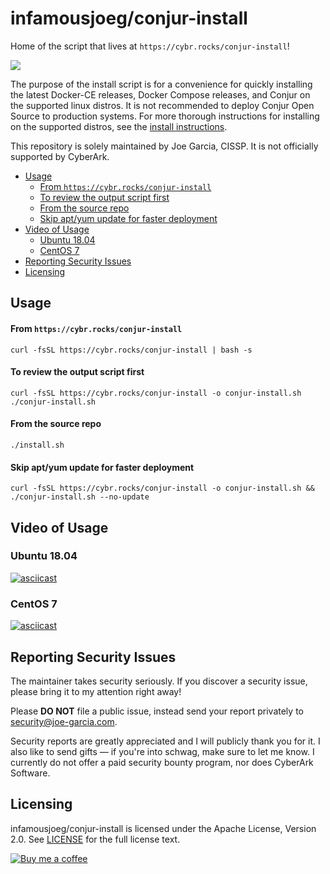 # infamousjoeg/conjur-install <!-- omit in toc -->

Home of the script that lives at `https://cybr.rocks/conjur-install`!

[![](https://github.com/infamousjoeg/conjur-install/workflows/CI/badge.svg)](https://github.com/infamousjoeg/conjur-install/actions?workflow=CI)

The purpose of the install script is for a convenience for quickly
installing the latest Docker-CE releases, Docker Compose releases, and Conjur on the supported linux
distros. It is not recommended to deploy Conjur Open Source
to production systems. For more thorough instructions for installing
on the supported distros, see the [install
instructions](https://conjur.org).

This repository is solely maintained by Joe Garcia, CISSP. It is not officially supported by CyberArk.

- [Usage](#usage)
    - [From `https://cybr.rocks/conjur-install`](#from-httpscybrrocksconjur-install)
    - [To review the output script first](#to-review-the-output-script-first)
    - [From the source repo](#from-the-source-repo)
    - [Skip apt/yum update for faster deployment](#skip-aptyum-update-for-faster-deployment)
- [Video of Usage](#video-of-usage)
  - [Ubuntu 18.04](#ubuntu-1804)
  - [CentOS 7](#centos-7)
- [Reporting Security Issues](#reporting-security-issues)
- [Licensing](#licensing)

## Usage

#### From `https://cybr.rocks/conjur-install`

```shell
curl -fsSL https://cybr.rocks/conjur-install | bash -s
```

#### To review the output script first

```shell
curl -fsSL https://cybr.rocks/conjur-install -o conjur-install.sh
./conjur-install.sh
```

#### From the source repo

```shell
./install.sh
```

#### Skip apt/yum update for faster deployment

```shell
curl -fsSL https://cybr.rocks/conjur-install -o conjur-install.sh && ./conjur-install.sh --no-update
```

## Video of Usage

### Ubuntu 18.04

[![asciicast](https://asciinema.org/a/221614.svg)](https://asciinema.org/a/221614)

### CentOS 7

[![asciicast](https://asciinema.org/a/222131.svg)](https://asciinema.org/a/222131)

## Reporting Security Issues

The maintainer takes security seriously. If you discover a security issue,
please bring it to my attention right away!

Please **DO NOT** file a public issue, instead send your report privately to
[security@joe-garcia.com](mailto:security@joe-garcia.com).

Security reports are greatly appreciated and I will publicly thank you for it.
I also like to send gifts — if you're into schwag, make sure to let
me know. I currently do not offer a paid security bounty program, nor does CyberArk Software.

## Licensing

infamousjoeg/conjur-install is licensed under the Apache License, Version 2.0.
See [LICENSE](LICENSE) for the full license text.

[![Buy me a coffee][buymeacoffee-shield]][buymeacoffee]

[buymeacoffee]: https://www.buymeacoffee.com/infamousjoeg
[buymeacoffee-shield]: https://www.buymeacoffee.com/assets/img/custom_images/orange_img.png
